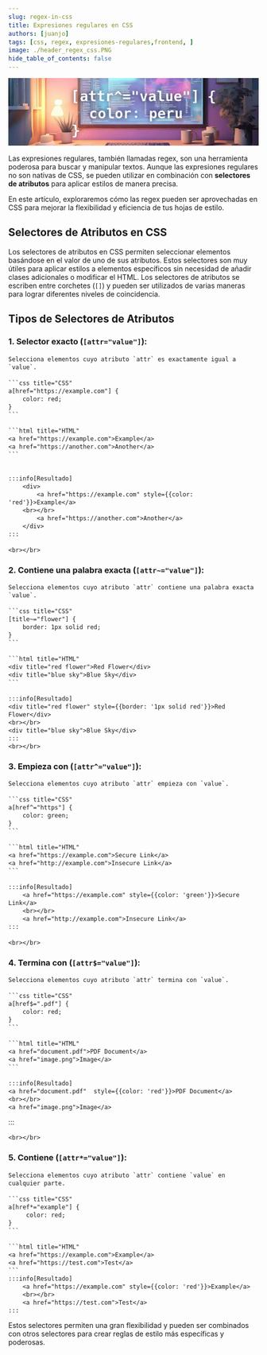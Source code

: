 ```yaml
---
slug: regex-in-css
title: Expresiones regulares en CSS
authors: [juanjo]
tags: [css, regex, expresiones-regulares,frontend, ]
image: ./header_regex_css.PNG
hide_table_of_contents: false
---
```


![](./header_regex_css.PNG)

Las expresiones regulares, también llamadas regex, son una herramienta poderosa para buscar y manipular textos. Aunque las expresiones regulares no son nativas de CSS, se pueden utilizar en combinación con **selectores de atributos** para aplicar estilos de manera precisa.

<!-- truncate -->

En este artículo, exploraremos cómo las regex pueden ser aprovechadas en CSS para mejorar la flexibilidad y eficiencia de tus hojas de estilo.

## Selectores de Atributos en CSS

Los selectores de atributos en CSS permiten seleccionar elementos basándose en el valor de uno de sus atributos. Estos selectores son muy útiles para aplicar estilos a elementos específicos sin necesidad de añadir clases adicionales o modificar el HTML. Los selectores de atributos se escriben entre corchetes (`[]`) y pueden ser utilizados de varias maneras para lograr diferentes niveles de coincidencia.

## Tipos de Selectores de Atributos

### 1. **Selector exacto (`[attr="value"]`)**:

    Selecciona elementos cuyo atributo `attr` es exactamente igual a `value`.

    ```css title="CSS"
    a[href="https://example.com"] {
        color: red;
    }
    ```

    ```html title="HTML"
    <a href="https://example.com">Example</a>
    <a href="https://another.com">Another</a>
    ```


    :::info[Resultado]
        <div>
            <a href="https://example.com" style={{color: 'red'}}>Example</a>
        <br></br>
            <a href="https://another.com">Another</a>
        </div>
    :::

    <br></br>

### 2. **Contiene una palabra exacta (`[attr~="value"]`)**:

    Selecciona elementos cuyo atributo `attr` contiene una palabra exacta `value`.

    ```css title="CSS"
    [title~="flower"] {
        border: 1px solid red;
    }
    ```

    ```html title="HTML"
    <div title="red flower">Red Flower</div>
    <div title="blue sky">Blue Sky</div>
    ```

    :::info[Resultado]
    <div title="red flower" style={{border: '1px solid red'}}>Red Flower</div>
    <br></br>
    <div title="blue sky">Blue Sky</div>
    :::
    <br></br>

### 3. **Empieza con (`[attr^="value"]`)**:

    Selecciona elementos cuyo atributo `attr` empieza con `value`.

    ```css title="CSS"
    a[href^="https"] {
        color: green;
    }
    ```

    ```html title="HTML"
    <a href="https://example.com">Secure Link</a>
    <a href="http://example.com">Insecure Link</a>
    ```

    :::info[Resultado]
        <a href="https://example.com" style={{color: 'green'}}>Secure Link</a>
        <br></br>
        <a href="http://example.com">Insecure Link</a>
    :::

    <br></br>

### 4. **Termina con (`[attr$="value"]`)**:

    Selecciona elementos cuyo atributo `attr` termina con `value`.

    ```css title="CSS"
    a[href$=".pdf"] {
        color: red;
    }
    ```

    ```html title="HTML"
    <a href="document.pdf">PDF Document</a>
    <a href="image.png">Image</a>
    ```

    :::info[Resultado]
    <a href="document.pdf"  style={{color: 'red'}}>PDF Document</a>
    <br></br>
    <a href="image.png">Image</a>

:::

    <br></br>

### 5. **Contiene (`[attr*="value"]`)**:

    Selecciona elementos cuyo atributo `attr` contiene `value` en cualquier parte.

    ```css title="CSS"
    a[href*="example"] {
         color: red;
    }
    ```

    ```html title="HTML"
    <a href="https://example.com">Example</a>
    <a href="https://test.com">Test</a>
    ```
    :::info[Resultado]
        <a href="https://example.com" style={{color: 'red'}}>Example</a>
        <br></br>
        <a href="https://test.com">Test</a>
    :::

Estos selectores permiten una gran flexibilidad y pueden ser combinados con otros selectores para crear reglas de estilo más específicas y poderosas.
